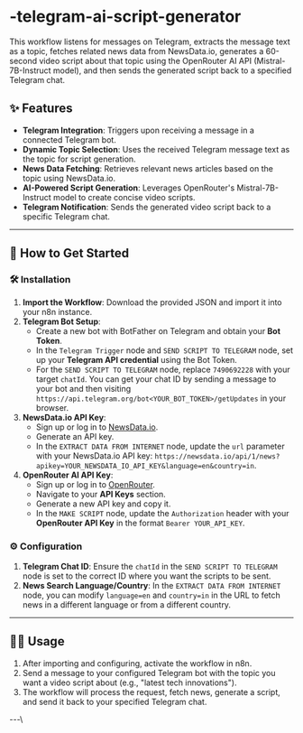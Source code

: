 # -telegram-ai-script-generator
This workflow listens for messages on Telegram, extracts the message text as a topic, fetches related news data from NewsData.io, generates a 60-second video script about that topic using the OpenRouter AI API (Mistral-7B-Instruct model), and then sends the generated script back to a specified Telegram chat.

## ✨ Features
-   **Telegram Integration**: Triggers upon receiving a message in a connected Telegram bot.
-   **Dynamic Topic Selection**: Uses the received Telegram message text as the topic for script generation.
-   **News Data Fetching**: Retrieves relevant news articles based on the topic using NewsData.io.
-   **AI-Powered Script Generation**: Leverages OpenRouter's Mistral-7B-Instruct model to create concise video scripts.
-   **Telegram Notification**: Sends the generated video script back to a specific Telegram chat.

---

## 🚀 How to Get Started

### 🛠️ Installation
1.  **Import the Workflow**: Download the provided JSON and import it into your n8n instance.
2.  **Telegram Bot Setup**:
    * Create a new bot with BotFather on Telegram and obtain your **Bot Token**.
    * In the `Telegram Trigger` node and `SEND SCRIPT TO TELEGRAM` node, set up your **Telegram API credential** using the Bot Token.
    * For the `SEND SCRIPT TO TELEGRAM` node, replace `7490692228` with your target `chatId`. You can get your chat ID by sending a message to your bot and then visiting `https://api.telegram.org/bot<YOUR_BOT_TOKEN>/getUpdates` in your browser.
3.  **NewsData.io API Key**:
    * Sign up or log in to [NewsData.io](https://newsdata.io/).
    * Generate an API key.
    * In the `EXTRACT DATA FROM INTERNET` node, update the `url` parameter with your NewsData.io API key: `https://newsdata.io/api/1/news?apikey=YOUR_NEWSDATA_IO_API_KEY&language=en&country=in`.
4.  **OpenRouter AI API Key**:
    * Sign up or log in to [OpenRouter](https://openrouter.ai/).
    * Navigate to your **API Keys** section.
    * Generate a new API key and copy it.
    * In the `MAKE SCRIPT` node, update the `Authorization` header with your **OpenRouter API Key** in the format `Bearer YOUR_API_KEY`.

### ⚙️ Configuration
1.  **Telegram Chat ID**: Ensure the `chatId` in the `SEND SCRIPT TO TELEGRAM` node is set to the correct ID where you want the scripts to be sent.
2.  **News Search Language/Country**: In the `EXTRACT DATA FROM INTERNET` node, you can modify `language=en` and `country=in` in the URL to fetch news in a different language or from a different country.

---

## 🏃‍♀️ Usage
1.  After importing and configuring, activate the workflow in n8n.
2.  Send a message to your configured Telegram bot with the topic you want a video script about (e.g., "latest tech innovations").
3.  The workflow will process the request, fetch news, generate a script, and send it back to your specified Telegram chat.

---\

